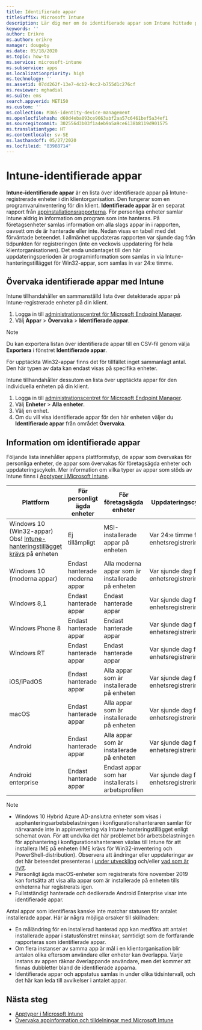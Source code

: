 ```yaml
---
title: Identifierade appar
titleSuffix: Microsoft Intune
description: Lär dig mer om de identifierade appar som Intune hittade på en enhet.
keywords: ''
author: Erikre
ms.author: erikre
manager: dougeby
ms.date: 05/18/2020
ms.topic: how-to
ms.service: microsoft-intune
ms.subservice: apps
ms.localizationpriority: high
ms.technology: ''
ms.assetid: 07dd262f-13e7-4cb2-9cc2-b755d1c276cf
ms.reviewer: mghadial
ms.suite: ems
search.appverid: MET150
ms.custom: ''
ms.collection: M365-identity-device-management
ms.openlocfilehash: d60d4eba093ce9663abf2aa57c6461bef5a34ef1
ms.sourcegitcommit: 302556d3b03f1a4eb9a5a9ce6138b8119d901575
ms.translationtype: HT
ms.contentlocale: sv-SE
ms.lasthandoff: 05/27/2020
ms.locfileid: "83988714"
---
```

# <a name="intune-discovered-apps"></a>Intune-identifierade appar

**Intune-identifierade appar** är en lista över identifierade appar på Intune-registrerade enheter i din klientorganisation. Den fungerar som en programvaruinventering för din klient. **Identifierade appar** är en separat rapport från [appinstallationsrapporterna](apps-monitor.md). För personliga enheter samlar Intune aldrig in information om program som inte hanteras. På företagsenheter samlas information om alla slags appar in i rapporten, oavsett om de är hanterade eller inte. Nedan visas en tabell med det förväntade beteendet. I allmänhet uppdateras rapporten var sjunde dag från tidpunkten för registreringen (inte en veckovis uppdatering för hela klientorganisationen). Det enda undantaget till den här uppdateringsperioden är programinformation som samlas in via Intune-hanteringstillägget för Win32-appar, som samlas in var 24:e timme.

## <a name="monitor-discovered-apps-with-intune"></a>Övervaka identifierade appar med Intune

Intune tillhandahåller en sammanställd lista över detekterade appar på Intune-registrerade enheter på din klient.

1. Logga in till [administrationscentret för Microsoft Endpoint Manager](https://go.microsoft.com/fwlink/?linkid=2109431).
2. Välj **Appar** > **Övervaka** > **Identifierade appar**.

>[!NOTE]
>Du kan exportera listan över identifierade appar till en CSV-fil genom välja **Exportera** i fönstret **Identifierade appar**.
>
>För upptäckta Win32-appar finns det för tillfället inget sammanlagt antal. Den här typen av data kan endast visas på specifika enheter.

Intune tillhandahåller dessutom en lista över upptäckta appar för den individuella enheten på din klient.

1. Logga in till [administrationscentret för Microsoft Endpoint Manager](https://go.microsoft.com/fwlink/?linkid=2109431).
2. Välj **Enheter** > **Alla enheter**.
3. Välj en enhet.
4. Om du vill visa identifierade appar för den här enheten väljer du **Identifierade appar** från området **Övervaka**.

## <a name="details-of-discovered-apps"></a>Information om identifierade appar

Följande lista innehåller appens plattformstyp, de appar som övervakas för personliga enheter, de appar som övervakas för företagsägda enheter och uppdateringscykeln. Mer information om vilka typer av appar som stöds av Intune finns i [Apptyper i Microsoft Intune](apps-add.md#app-types-in-microsoft-intune).

| Plattform | För personligt ägda enheter | För företagsägda enheter | Uppdateringscykel |
|------------------------------------------------------------------------|----------------------------------|--------------------------------------------------|---------------------------------------|
| Windows 10 (Win32-appar) Obs! [Intune-hanteringstillägget krävs](intune-management-extension.md) på enheten | Ej tillämpligt | MSI-installerade appar på enheten | Var 24:e timme från enhetsregistreringen |
| Windows 10 (moderna appar) | Endast hanterade moderna appar | Alla moderna appar som är installerade på enheten | Var sjunde dag från enhetsregistreringen |
| Windows 8,1 | Endast hanterade appar | Endast hanterade appar | Var sjunde dag från enhetsregistreringen |
| Windows Phone 8 | Endast hanterade appar | Endast hanterade appar | Var sjunde dag från enhetsregistreringen |
| Windows RT | Endast hanterade appar | Endast hanterade appar | Var sjunde dag från enhetsregistreringen |
| iOS/iPadOS | Endast hanterade appar | Alla appar som är installerade på enheten | Var sjunde dag från enhetsregistreringen |
| macOS | Endast hanterade appar | Alla appar som är installerade på enheten | Var sjunde dag från enhetsregistreringen |
| Android | Endast hanterade appar | Alla appar som är installerade på enheten | Var sjunde dag från enhetsregistreringen |
| Android enterprise | Endast hanterade appar | Endast appar som har installerats i arbetsprofilen | Var sjunde dag från enhetsregistreringen |

> [!NOTE]
> - Windows 10 Hybrid Azure AD-anslutna enheter som visas i apphanteringsarbetsbelastningen i konfigurationshanteraren samlar för närvarande inte in appinventering via Intune-hanteringstillägget enligt schemat ovan. För att undvika det här problemet bör arbetsbelastningen för apphantering i konfigurationshanteraren växlas till Intune för att installera IME på enheten (IME krävs för Win32-inventering och PowerShell-distribution). Observera att ändringar eller uppdateringar av det här beteendet presenteras i [under utveckling](../fundamentals/in-development.md) och/eller [vad som är nytt](../fundamentals/whats-new.md).
> - Personligt ägda macOS-enheter som registrerats före november 2019 kan fortsätta att visa alla appar som är installerade på enheten tills enheterna har registrerats igen.
> - Fullstständigt hanterade och dedikerade Android Enterprise visar inte identifierade appar.

Antal appar som identifieras kanske inte matchar statusen för antalet installerade appar. Här är några möjliga orsaker till skillnaden:

- En måländring för en installerad hanterad app kan medföra att antalet installerade appar i statusfönstret minskar, samtidigt som de fortfarande rapporteras som identifierade appar.
- Om flera instanser av samma app är mål i en klientorganisation blir antalen olika eftersom användare eller enheter kan överlappa. Varje instans av appen räknar överlappande användare, men det kommer att finnas dubbletter bland de identifierade apparna.
- Identifierade appar och appstatus samlas in under olika tidsintervall, och det här kan leda till avvikelser i antalet appar.

## <a name="next-steps"></a>Nästa steg

- [Apptyper i Microsoft Intune](apps-add.md#app-types-in-microsoft-intune)
- [Övervaka appinformation och tilldelningar med Microsoft Intune](apps-monitor.md)
